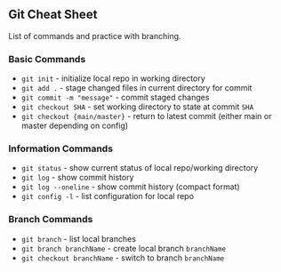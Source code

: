 ## Git Cheat Sheet

List of commands and practice with branching.

### Basic Commands

* `git init` - initialize local repo in working directory
* `git add .` - stage changed files in current directory for commit
* `git commit -m "message"` - commit staged changes
* `git checkout SHA` - set working directory to state at commit `SHA`
* `git checkout {main/master}` - return to latest commit (either main or master depending on config)

### Information Commands
* `git status` - show current status of local repo/working directory
* `git log` - show commit history
* `git log --oneline` - show commit history (compact format)
* `git config -l` - list configuration for local repo

### Branch Commands
* `git branch` - list local branches
* `git branch branchName` - create local branch `branchName`
* `git checkout branchName` - switch to branch `branchName`
